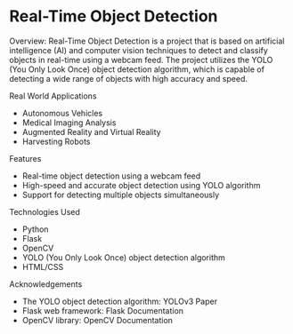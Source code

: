 # Real-Time Object Detection

Overview:
Real-Time Object Detection is a project that is based on artificial intelligence (AI) and computer vision techniques to detect and classify objects in real-time using a webcam feed. The project utilizes the YOLO (You Only Look Once) object detection algorithm, which is capable of detecting a wide range of objects with high accuracy and speed.

Real World Applications
- Autonomous Vehicles
- Medical Imaging Analysis
- Augmented Reality and Virtual Reality
- Harvesting Robots

Features
- Real-time object detection using a webcam feed
- High-speed and accurate object detection using YOLO algorithm
- Support for detecting multiple objects simultaneously

Technologies Used
- Python
- Flask
- OpenCV
- YOLO (You Only Look Once) object detection algorithm
- HTML/CSS

Acknowledgements
- The YOLO object detection algorithm: YOLOv3 Paper
- Flask web framework: Flask Documentation
- OpenCV library: OpenCV Documentation
